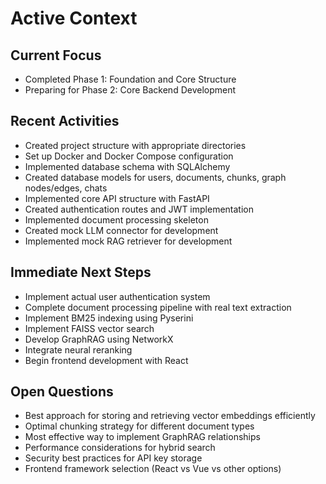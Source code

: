 # Active Context

## Current Focus
- Completed Phase 1: Foundation and Core Structure
- Preparing for Phase 2: Core Backend Development

## Recent Activities
- Created project structure with appropriate directories
- Set up Docker and Docker Compose configuration
- Implemented database schema with SQLAlchemy
- Created database models for users, documents, chunks, graph nodes/edges, chats
- Implemented core API structure with FastAPI
- Created authentication routes and JWT implementation
- Implemented document processing skeleton
- Created mock LLM connector for development
- Implemented mock RAG retriever for development

## Immediate Next Steps
- Implement actual user authentication system
- Complete document processing pipeline with real text extraction
- Implement BM25 indexing using Pyserini
- Implement FAISS vector search
- Develop GraphRAG using NetworkX
- Integrate neural reranking
- Begin frontend development with React

## Open Questions
- Best approach for storing and retrieving vector embeddings efficiently
- Optimal chunking strategy for different document types
- Most effective way to implement GraphRAG relationships
- Performance considerations for hybrid search
- Security best practices for API key storage
- Frontend framework selection (React vs Vue vs other options)